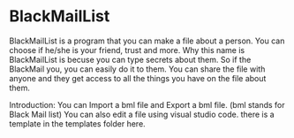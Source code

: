# BlackMailList
 BlackMailList is a program that you can make a file about a person. You can choose if he/she is your friend, trust and more. Why this name is BlackMailList is becuse you can type secrets about them. So if the BlackMail you, you can easily do it to them. You can share the file with anyone and they get access to all the things you have on the file about them.

Introduction: You can Import a bml file and Export a bml file. (bml stands for Black Mail list)
You can also edit a file using visual studio code. there is a template in the templates folder here. 
